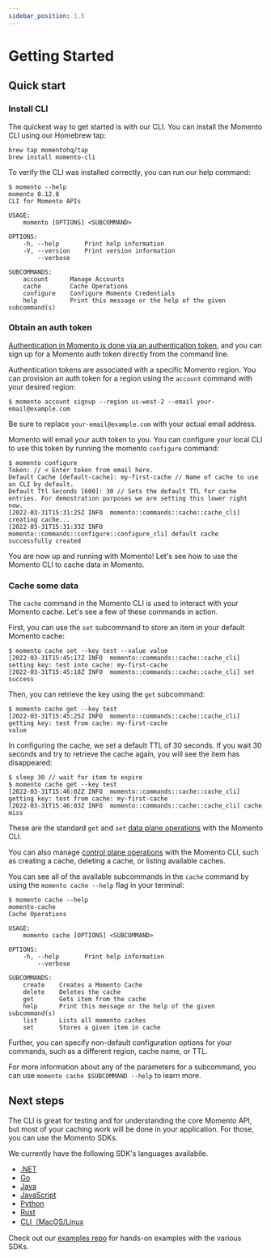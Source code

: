 ```yaml
---
sidebar_position: 1.5
---
```


# Getting Started

## Quick start

### Install CLI

The quickest way to get started is with our CLI. You can install the Momento CLI using our Homebrew tap:

```
brew tap momentohq/tap
brew install momento-cli
```

To verify the CLI was installed correctly, you can run our help command:

```
$ momento --help
momento 0.12.8
CLI for Momento APIs

USAGE:
    momento [OPTIONS] <SUBCOMMAND>

OPTIONS:
    -h, --help       Print help information
    -V, --version    Print version information
        --verbose

SUBCOMMANDS:
    account      Manage Accounts
    cache        Cache Operations
    configure    Configure Momento Credentials
    help         Print this message or the help of the given subcommand(s)
```

### Obtain an auth token

[Authentication in Momento is done via an authentication token](./how-it-works/momento-concepts#authentication-token), and you can sign up for a Momento auth token directly from the command line.

Authentication tokens are associated with a specific Momento region. You can provision an auth token for a region using the `account` command with your desired region:

```console
$ momento account signup --region us-west-2 --email your-email@example.com
```

Be sure to replace `your-email@example.com` with your actual email address.

Momento will email your auth token to you. You can configure your local CLI to use this token by running the momento `configure` command:

```
$ momento configure
Token: // < Enter token from email here.
Default Cache [default-cache]: my-first-cache // Name of cache to use on CLI by default.
Default Ttl Seconds [600]: 30 // Sets the default TTL for cache entries. For demostration purposes we are setting this lower right now.
[2022-03-31T15:31:25Z INFO  momento::commands::cache::cache_cli] creating cache...
[2022-03-31T15:31:33Z INFO  momento::commands::configure::configure_cli] default cache successfully created
```

You are now up and running with Momento! Let's see how to use the Momento CLI to cache data in Momento.

### Cache some data

The `cache` command in the Momento CLI is used to interact with your Momento cache. Let's see a few of these commands in action.

First, you can use the `set` subcommand to store an item in your default Momento cache:

```
$ momento cache set --key test --value value
[2022-03-31T15:45:17Z INFO  momento::commands::cache::cache_cli] setting key: test into cache: my-first-cache
[2022-03-31T15:45:18Z INFO  momento::commands::cache::cache_cli] set success
```

Then, you can retrieve the key using the `get` subcommand:

```
$ momento cache get --key test
[2022-03-31T15:45:25Z INFO  momento::commands::cache::cache_cli] getting key: test from cache: my-first-cache
value
```

In configuring the cache, we set a default TTL of 30 seconds. If you wait 30 seconds and try to retrieve the cache again, you will see the item has disappeared:

```
$ sleep 30 // wait for item to expire
$ momento cache get --key test
[2022-03-31T15:46:02Z INFO  momento::commands::cache::cache_cli] getting key: test from cache: my-first-cache
[2022-03-31T15:46:03Z INFO  momento::commands::cache::cache_cli] cache miss
```

These are the standard `get` and `set` [data plane operations](./how-it-works/momento-concepts##data-plane-performant-cache-interactions) with the Momento CLI.

You can also manage [control plane operations](./how-it-works/momento-concepts#control-plane-simple-efficient-cache-management) with the Momento CLI, such as creating a cache, deleting a cache, or listing available caches.

You can see all of the available subcommands in the `cache` command by using the `momento cache --help` flag in your terminal:

```
$ momento cache --help
momento-cache
Cache Operations

USAGE:
    momento cache [OPTIONS] <SUBCOMMAND>

OPTIONS:
    -h, --help       Print help information
        --verbose

SUBCOMMANDS:
    create    Creates a Momento Cache
    delete    Deletes the cache
    get       Gets item from the cache
    help      Print this message or the help of the given subcommand(s)
    list      Lists all momento caches
    set       Stores a given item in cache
```

Further, you can specify non-default configuration options for your commands, such as a different region, cache name, or TTL.

For more information about any of the parameters for a subcommand, you can use `momento cache $SUBCOMMAND --help` to learn more.

## Next steps

The CLI is great for testing and for understanding the core Momento API, but most of your caching work will be done in your application. For those, you can use the Momento SDKs.

We currently have the following SDK's languages availabile.

- [.NET](https://github.com/momentohq/client-sdk-examples/tree/main/dotnet)
- [Go](https://github.com/momentohq/client-sdk-examples/tree/main/golang)
- [Java](https://github.com/momentohq/client-sdk-examples/tree/main/java)
- [JavaScript](https://github.com/momentohq/client-sdk-examples/tree/main/javascript)
- [Python](https://github.com/momentohq/client-sdk-examples/tree/main/python)
- [Rust](https://github.com/momentohq/client-sdk-examples/tree/main/rust)
- [CLI（MacOS/Linux](https://github.com/momentohq/momento-cli)

Check out our [examples repo](https://github.com/momentohq/client-sdk-examples/) for hands-on examples with the various SDKs.
